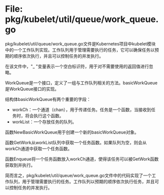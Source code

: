 # File: pkg/kubelet/util/queue/work_queue.go

pkg/kubelet/util/queue/work_queue.go文件是Kubernetes项目中kubelet模块中的一个工作队列实现。工作队列用于管理需要执行的任务，它可以确保任务以预期的顺序依次执行，并且可以控制任务的并发执行。

在该文件中，"_ "变量表示一个空白标识符，用于对不需要使用的返回值进行忽略。

WorkQueue是一个接口，定义了一组与工作队列相关的方法。basicWorkQueue是WorkQueue接口的实现。

结构体basicWorkQueue有两个重要的字段：
- workCh：一个通道（chan），用于传递任务。任务是一个函数，当接收到任务时，将会执行这个函数。
- workList：一个存放任务的队列。

函数NewBasicWorkQueue用于创建一个新的basicWorkQueue对象。

函数GetWork从workList队列中获取一个任务函数。如果队列为空，则会从workCh通道中获取一个任务函数。

函数Enqueue将一个任务函数放入workCh通道，使得该任务可以被GetWork函数获取到并执行。

简而言之，pkg/kubelet/util/queue/work_queue.go文件中的代码实现了一个工作队列，用于管理需要执行的任务。工作队列以预期的顺序依次执行任务，并且可以控制任务的并发执行。

